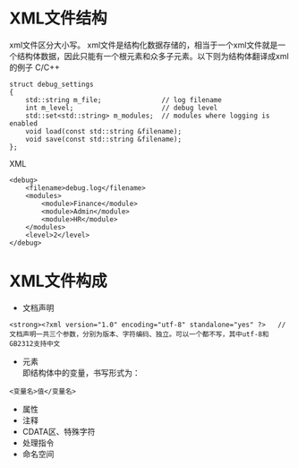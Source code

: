 # XML文件结构  
xml文件区分大小写。
xml文件是结构化数据存储的，相当于一个xml文件就是一个结构体数据，因此只能有一个根元素和众多子元素。以下则为结构体翻译成xml的例子
C/C++
```
struct debug_settings
{
    std::string m_file;               // log filename
    int m_level;                      // debug level
    std::set<std::string> m_modules;  // modules where logging is enabled
    void load(const std::string &filename);
    void save(const std::string &filename);
};
```
XML
```
<debug>
    <filename>debug.log</filename>
    <modules>
        <module>Finance</module>
        <module>Admin</module>
        <module>HR</module>
    </modules>
    <level>2</level>
</debug>
```
# XML文件构成
- 文档声明
```
<strong><?xml version="1.0" encoding="utf-8" standalone="yes" ?>   //文档声明一共三个参数，分别为版本、字符编码、独立。可以一个都不写，其中utf-8和GB2312支持中文
```
- 元素  
即结构体中的变量，书写形式为：
```
<变量名>值</变量名>
```
- 属性
- 注释
- CDATA区、特殊字符
- 处理指令
- 命名空间
